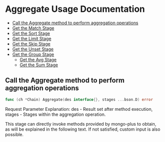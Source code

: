 # Aggregate Usage Documentation

* [Call the Aggregate method to perform aggregation operations](#Call-the-Aggregate-method-to-perform-aggregation-operations)
* [Get the Match Stage](#Get-the-Match-Stage)
* [Get the Sort Stage](#Get-the-Sort-Stage)
* [Get the Limit Stage](#Get-the-Limit-Stage)
* [Get the Skip Stage](#Get-the-Skip-Stage)
* [Get the Unset Stage](#Get-the-Unset-Stage)
* [Get the Group Stage](#Get-the-Group-Stage)
  * [Get the Avg Stage](#Get-the-Avg-Stage)
  * [Get the Sum Stage](#Get-the-Sum-Stage)

## Call the Aggregate method to perform aggregation operations

```go
func (ch *Chain) Aggregate(des interface{}, stages ...bson.D) error
```

Request Parameter Explanation: des - Result set after method execution, stages - Stages within the aggregation operation.

This stage can directly invoke methods provided by mongo-plus to obtain, as will be explained in the following text. If not satisfied, custom input is also possible.
